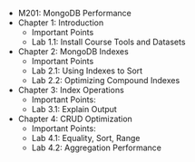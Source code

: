 - M201: MongoDB Performance
- Chapter 1: Introduction
  * Important Points
  * Lab 1.1: Install Course Tools and Datasets
- Chapter 2: MongoDB Indexes
  * Important Points
  * Lab 2.1: Using Indexes to Sort
  * Lab 2.2: Optimizing Compound Indexes
- Chapter 3: Index Operations
  * Important Points:
  * Lab 3.1: Explain Output
- Chapter 4: CRUD Optimization
  * Important Points:
  * Lab 4.1: Equality, Sort, Range
  * Lab 4.2: Aggregation Performance